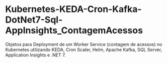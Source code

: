 # Kubernetes-KEDA-Cron-Kafka-DotNet7-Sql-AppInsights_ContagemAcessos
Objetos para Deployment de um Worker Service (contagem de acessos) no Kubernetes utilizando KEDA, Cron Scaler, Helm, Apache Kafka, SQL Server, Application Insights e .NET 7.
